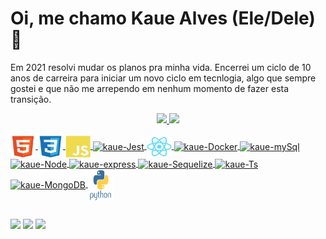 # Oi, me chamo Kaue Alves (Ele/Dele) 👋

Em 2021 resolvi mudar os planos pra minha vida. Encerrei um ciclo de 10 anos de carreira para iniciar um novo ciclo em tecnlogia, algo que sempre gostei e que não me arrependo em nenhum momento de fazer esta transição.

<div align="center">
  <a href="https://github.com/KaueASB">
  <img height="160em" src="https://github-readme-stats-sigma-five.vercel.app/api?username=kaueasb&show_icons=true&theme=tokyonight&include_all_commits=true&count_private=true"/>
  <img height="160em" src="https://github-readme-stats-sigma-five.vercel.app/api/top-langs/?username=kaueasb&layout=compact&langs_count=7&theme=tokyonight"/>
</div>
<div style="display: inline_block"><br>
  <img align="center" alt="kaue-HTML" height="35" width="40" src="https://raw.githubusercontent.com/devicons/devicon/master/icons/html5/html5-original.svg">
  <img align="center" alt="kaue-CSS" height="35" width="40" src="https://raw.githubusercontent.com/devicons/devicon/master/icons/css3/css3-original.svg">
  <img align="center" alt="kaue-Js" height="35" width="40" src="https://raw.githubusercontent.com/devicons/devicon/master/icons/javascript/javascript-plain.svg">
  <img align="center" alt="kaue-Jest" height="35" width="40" src="https://cdn.jsdelivr.net/gh/devicons/devicon/icons/jest/jest-plain.svg">
  <img align="center" alt="kaue-React" height="35" width="40" src="https://raw.githubusercontent.com/devicons/devicon/master/icons/react/react-original.svg">
  <img align="center" alt="kaue-Docker" height="35" width="40" src="https://cdn.jsdelivr.net/gh/devicons/devicon/icons/docker/docker-plain-wordmark.svg">
  <img align="center" alt="kaue-mySql" height="35" width="40" src="https://cdn.jsdelivr.net/gh/devicons/devicon/icons/mysql/mysql-original-wordmark.svg">
  <img align="center" alt="kaue-Node" height="35" width="40" src="https://cdn.jsdelivr.net/gh/devicons/devicon/icons/nodejs/nodejs-plain.svg">
  <img align="center" alt="kaue-express" height="35" width="40" src="https://cdn.jsdelivr.net/gh/devicons/devicon/icons/express/express-original.svg" />
  <img align="center" alt="kaue-Sequelize" height="35" width="40" src="https://cdn.jsdelivr.net/gh/devicons/devicon/icons/sequelize/sequelize-original.svg">
  <img align="center" alt="kaue-Ts" height="35" width="40" src="https://cdn.jsdelivr.net/gh/devicons/devicon/icons/typescript/typescript-original.svg">
  <img align="center" alt="kaue-MongoDB" height="50" width="40" src="https://cdn.jsdelivr.net/gh/devicons/devicon/icons/mongodb/mongodb-plain-wordmark.svg">  
 <img align="center" alt="kaue-Python" height="50" width="40" src="https://raw.githubusercontent.com/devicons/devicon/master/icons/python/python-original-wordmark.svg">
</div>
  
  ##
  
<div>
  <a href="https://www.linkedin.com/in/kaue-alvess/" target="_blank"><img src="https://img.shields.io/badge/-LinkedIn-%230077B5?style=for-the-badge&logo=linkedin&logoColor=white" target="_blank"></a>
  <a href="https://www.instagram.com/k.alvessb/" target="_blank"><img src="https://img.shields.io/badge/-Instagram-%23E4405F?style=for-the-badge&logo=instagram&logoColor=white" target="_blank"></a>
  <a href = "mailto:kaue_alvesSB00@outlook.com"><img src="https://img.shields.io/badge/-Email-%23333?style=for-the-badge&logo=outlook&logoColor=white" target="_blank"></a>
<!--
  #![Snake animation](https://github.com/KaueASB/KaueASB/blob/output/github-contribution-grid-snake.svg)
  [![Anurag's GitHub stats](https://github-readme-stats.vercel.app/api?username=KaueASB)](https://github.com/KaueASB/github-readme-stats)
  ![Anurag's GitHub stats](https://github-readme-stats.vercel.app/api?username=KaueASB&hide=contribs,prs)
  ![Anurag's GitHub stats](https://github-readme-stats.vercel.app/api?username=KaueASB&count_private=true)
-->
  
</div>
